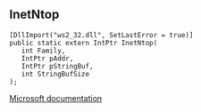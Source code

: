 ## InetNtop

```
[DllImport("ws2_32.dll", SetLastError = true)]
public static extern IntPtr InetNtop(
   int Family,
   IntPtr pAddr,
   IntPtr pStringBuf,
   int StringBufSize
);
```

[Microsoft documentation](https://docs.microsoft.com/en-us/windows/win32/api/ws2tcpip/nf-ws2tcpip-inetntop)
